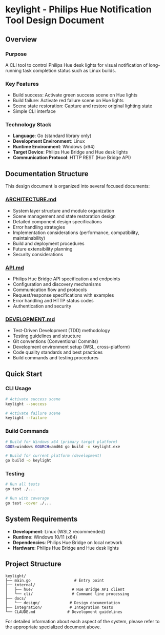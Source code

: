 # keylight - Philips Hue Notification Tool Design Document

## Overview

### Purpose

A CLI tool to control Philips Hue desk lights for visual notification of long-running task completion status such as Linux builds.

### Key Features

- Build success: Activate green success scene on Hue lights
- Build failure: Activate red failure scene on Hue lights
- Scene state restoration: Capture and restore original lighting state
- Simple CLI interface

### Technology Stack

- **Language**: Go (standard library only)
- **Development Environment**: Linux
- **Runtime Environment**: Windows (x64)
- **Target Device**: Philips Hue Bridge and Hue desk lights
- **Communication Protocol**: HTTP REST (Hue Bridge API)

## Documentation Structure

This design document is organized into several focused documents:

### [ARCHITECTURE.md](./ARCHITECTURE.md)
- System layer structure and module organization
- Scene management and state restoration design
- Detailed component design specifications
- Error handling strategies
- Implementation considerations (performance, compatibility, maintainability)
- Build and deployment procedures
- Future extensibility planning
- Security considerations

### [API.md](./API.md)
- Philips Hue Bridge API specification and endpoints
- Configuration and discovery mechanisms
- Communication flow and protocols
- Request/response specifications with examples
- Error handling and HTTP status codes
- Authentication and security

### [DEVELOPMENT.md](./DEVELOPMENT.md)
- Test-Driven Development (TDD) methodology
- Testing guidelines and structure
- Git conventions (Conventional Commits)
- Development environment setup (WSL, cross-platform)
- Code quality standards and best practices
- Build commands and testing procedures

## Quick Start

### CLI Usage

```bash
# Activate success scene
keylight --success

# Activate failure scene
keylight --failure
```

### Build Commands

```bash
# Build for Windows x64 (primary target platform)
GOOS=windows GOARCH=amd64 go build -o keylight.exe

# Build for current platform (development)
go build -o keylight
```

### Testing

```bash
# Run all tests
go test ./...

# Run with coverage
go test -cover ./...
```

## System Requirements

- **Development**: Linux (WSL2 recommended)
- **Runtime**: Windows 10/11 (x64)
- **Dependencies**: Philips Hue Bridge on local network
- **Hardware**: Philips Hue Bridge and Hue desk lights

## Project Structure

```
keylight/
├── main.go                   # Entry point
├── internal/
│   ├── hue/                 # Hue Bridge API client
│   └── cli/                 # Command line processing
├── docs/
│   └── design/             # Design documentation
├── integration/            # Integration tests
└── CLAUDE.md              # Development guidelines
```

For detailed information about each aspect of the system, please refer to the appropriate specialized document above.